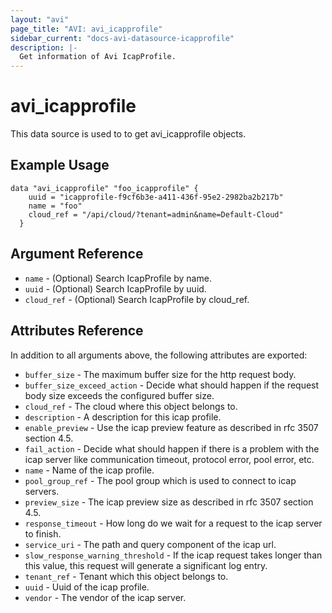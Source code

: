 ```yaml
---
layout: "avi"
page_title: "AVI: avi_icapprofile"
sidebar_current: "docs-avi-datasource-icapprofile"
description: |-
  Get information of Avi IcapProfile.
---
```


# avi_icapprofile

This data source is used to to get avi_icapprofile objects.

## Example Usage

```hcl
data "avi_icapprofile" "foo_icapprofile" {
    uuid = "icapprofile-f9cf6b3e-a411-436f-95e2-2982ba2b217b"
    name = "foo"
    cloud_ref = "/api/cloud/?tenant=admin&name=Default-Cloud"
  }
```

## Argument Reference

* `name` - (Optional) Search IcapProfile by name.
* `uuid` - (Optional) Search IcapProfile by uuid.
* `cloud_ref` - (Optional) Search IcapProfile by cloud_ref.
  
## Attributes Reference

In addition to all arguments above, the following attributes are exported:

* `buffer_size` - The maximum buffer size for the http request body.
* `buffer_size_exceed_action` - Decide what should happen if the request body size exceeds the configured buffer size.
* `cloud_ref` - The cloud where this object belongs to.
* `description` - A description for this icap profile.
* `enable_preview` - Use the icap preview feature as described in rfc 3507 section 4.5.
* `fail_action` - Decide what should happen if there is a problem with the icap server like communication timeout, protocol error, pool error, etc.
* `name` - Name of the icap profile.
* `pool_group_ref` - The pool group which is used to connect to icap servers.
* `preview_size` - The icap preview size as described in rfc 3507 section 4.5.
* `response_timeout` - How long do we wait for a request to the icap server to finish.
* `service_uri` - The path and query component of the icap url.
* `slow_response_warning_threshold` - If the icap request takes longer than this value, this request will generate a significant log entry.
* `tenant_ref` - Tenant which this object belongs to.
* `uuid` - Uuid of the icap profile.
* `vendor` - The vendor of the icap server.


